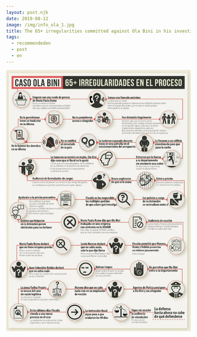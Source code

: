 ```yaml
---
layout: post.njk
date: 2019-08-12
image: /img/info_ola_1.jpg
title: The 65+ irregularities committed against Ola Bini in his investigation process
tags:
  - recommendeden
  - post
  - en
---
```


![64+ irregularities](/img/info_ola.jpg)

